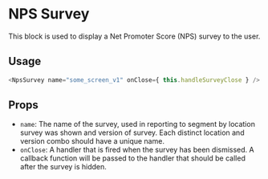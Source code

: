 # NPS Survey

This block is used to display a Net Promoter Score (NPS) survey to the user.

## Usage

```javascript
<NpsSurvey name="some_screen_v1" onClose={ this.handleSurveyClose } />
```

## Props

- `name`: The name of the survey, used in reporting to segment by location survey
  was shown and version of survey. Each distinct location and version combo should
  have a unique name.
- `onClose`: A handler that is fired when the survey has been dismissed. A
  callback function will be passed to the handler that should be called after the survey is hidden.
